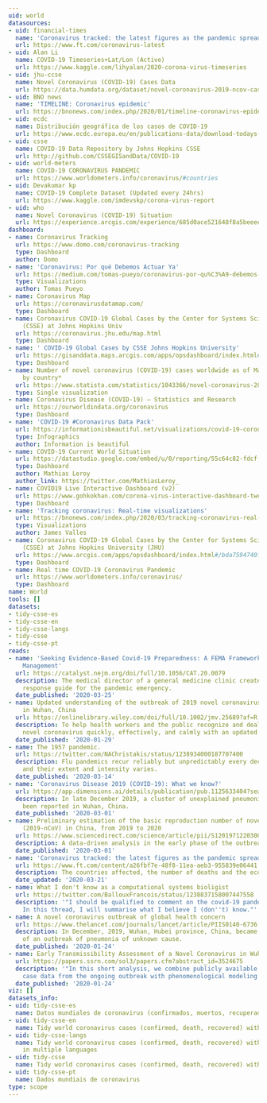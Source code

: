 ```yaml
---
uid: world
datasources:
- uid: financial-times
  name: 'Coronavirus tracked: the latest figures as the pandemic spreads'
  url: https://www.ft.com/coronavirus-latest
- uid: Alan Li
  name: COVID-19 Timeseries+Lat/Lon (Active)
  url: https://www.kaggle.com/lihyalan/2020-corona-virus-timeseries
- uid: jhu-ccse
  name: Novel Coronavirus (COVID-19) Cases Data
  url: https://data.humdata.org/dataset/novel-coronavirus-2019-ncov-cases
- uid: BNO news
  name: 'TIMELINE: Coronavirus epidemic'
  url: https://bnonews.com/index.php/2020/01/timeline-coronavirus-epidemic/
- uid: ecdc
  name: Distribución geográfica de los casos de COVID-19
  url: https://www.ecdc.europa.eu/en/publications-data/download-todays-data-geographic-distribution-covid-19-cases-worldwide
- uid: csse
  name: COVID-19 Data Repository by Johns Hopkins CSSE
  url: http://github.com/CSSEGISandData/COVID-19
- uid: world-meters
  name: COVID-19 CORONAVIRUS PANDEMIC
  url: https://www.worldometers.info/coronavirus/#countries
- uid: Devakumar kp
  name: COVID-19 Complete Dataset (Updated every 24hrs)
  url: https://www.kaggle.com/imdevskp/corona-virus-report
- uid: who
  name: Novel Coronavirus (COVID-19) Situation
  url: https://experience.arcgis.com/experience/685d0ace521648f8a5beeeee1b9125cd
dashboard:
- name: Coronavirus Tracking
  url: https://www.domo.com/coronavirus-tracking
  type: Dashboard
  author: Domo
- name: 'Coronavirus: Por qué Debemos Actuar Ya'
  url: https://medium.com/tomas-pueyo/coronavirus-por-qu%C3%A9-debemos-actuar-ya-93079c61e200
  type: Visualizations
  author: Tomas Pueyo
- name: Coronavirus Map
  url: https://coronavirusdatamap.com/
  type: Dashboard
- name: Coronavirus COVID-19 Global Cases by the Center for Systems Science and Engineering
    (CSSE) at Johns Hopkins Univ
  url: https://coronavirus.jhu.edu/map.html
  type: Dashboard
- name: ' COVID-19 Global Cases by CSSE Johns Hopkins University'
  url: https://gisanddata.maps.arcgis.com/apps/opsdashboard/index.html#/bda7594740fd40299423467b48e9ecf6
  type: Dashboard
- name: Number of novel coronavirus (COVID-19) cases worldwide as of March 26, 2020,
    by country*
  url: https://www.statista.com/statistics/1043366/novel-coronavirus-2019ncov-cases-worldwide-by-country/
  type: Single visualization
- name: Coronavirus Disease (COVID-19) – Statistics and Research
  url: https://ourworldindata.org/coronavirus
  type: Dashboard
- name: 'COVID-19 #Coronavirus Data Pack'
  url: https://informationisbeautiful.net/visualizations/covid-19-coronavirus-infographic-datapack/
  type: Infographics
  author: Information is beautiful
- name: COVID-19 Current World Situation
  url: https://datastudio.google.com/embed/u/0/reporting/55c64c82-fdcf-44c0-ae91-b5f83b54b9d1
  type: Dashboard
  author: Mathias Leroy
  author_link: https://twitter.com/MathiasLeroy_
- name: COVID19 Live Interactive Dashboard (v2)
  url: https://www.gohkokhan.com/corona-virus-interactive-dashboard-tweaked/
  type: Dashboard
- name: 'Tracking coronavirus: Real-time visualizations'
  url: https://bnonews.com/index.php/2020/03/tracking-coronavirus-real-time-visualizations/
  type: Visualizations
  author: James Valles
- name: Coronavirus COVID-19 Global Cases by the Center for Systems Science and Engineering
    (CSSE) at Johns Hopkins University (JHU)
  url: https://www.arcgis.com/apps/opsdashboard/index.html#/bda7594740fd40299423467b48e9ecf6
  type: Dashboard
- name: Real time COVID-19 Coronavirus Pandemic
  url: https://www.worldometers.info/coronavirus/
  type: Dashboard
name: World
tools: []
datasets:
- tidy-csse-es
- tidy-csse-en
- tidy-csse-langs
- tidy-csse
- tidy-csse-pt
reads:
- name: 'Seeking Evidence-Based Covid-19 Preparedness: A FEMA Framework for Clinic
    Management'
  url: https://catalyst.nejm.org/doi/full/10.1056/CAT.20.0079
  description: The medical director of a general medicine clinic created an emergency
    response guide for the pandemic emergency.
  date_published: '2020-03-25'
- name: Updated understanding of the outbreak of 2019 novel coronavirus (2019‐nCoV)
    in Wuhan, China
  url: https://onlinelibrary.wiley.com/doi/full/10.1002/jmv.25689?af=R
  description: To help health workers and the public recognize and deal with the 2019
    novel coronavirus quickly, effectively, and calmly with an updated understanding.
  date_published: '2020-01-29'
- name: The 1957 pandemic.
  url: https://twitter.com/NAChristakis/status/1238934000187707400
  description: Flu pandemics recur reliably but unpredictably every decade or so,
    and their extent and intensity varies.
  date_published: '2020-03-14'
- name: 'Coronavirus Disease 2019 (COVID‐19): What we know?'
  url: https://app.dimensions.ai/details/publication/pub.1125633404?search_text=%222019-nCoV%22%20OR%20%22COVID-19%22%20OR%20%E2%80%9CSARS-CoV-2%E2%80%9D%20OR%20%22HCoV-2019%22%20OR%20%22hcov%22%20OR%20%22NCOVID-19%22%20OR%20%20%22severe%20acute%20respiratory%20syndrome%20coronavirus%202%22%20OR%20%22severe%20acute%20respiratory%20syndrome%20corona%20virus%202%22%20OR%20((%22coronavirus%22%20%20OR%20%22corona%20virus%22)%20AND%20(Wuhan%20OR%20China%20OR%20novel))&search_type=kws&search_field=full_search&and_facet_year=2020
  description: In late December 2019, a cluster of unexplained pneumonia cases has
    been reported in Wuhan, China.
  date_published: '2020-03-01'
- name: Preliminary estimation of the basic reproduction number of novel coronavirus
    (2019-nCoV) in China, from 2019 to 2020
  url: https://www.sciencedirect.com/science/article/pii/S1201971220300539
  description: A data-driven analysis in the early phase of the outbreak.
  date_published: '2020-03-01'
- name: 'Coronavirus tracked: the latest figures as the pandemic spreads'
  url: https://www.ft.com/content/a26fbf7e-48f8-11ea-aeb3-955839e06441
  description: The countries affected, the number of deaths and the economic impact.
  date_updated: '2020-03-21'
- name: What I don't know as a computational systems bioligist
  url: https://twitter.com/BallouxFrancois/status/1238837158007447558
  description: '"I should be qualified to comment on the covid-19 pandemic. (...)
    In this thread, I will summarise what I believe I (don''t) know."'
- name: A novel coronavirus outbreak of global health concern
  url: https://www.thelancet.com/journals/lancet/article/PIIS0140-6736(20)30185-9/fulltext#tbl1
  description: In December, 2019, Wuhan, Hubei province, China, became the centre
    of an outbreak of pneumonia of unknown cause.
  date_published: '2020-01-24'
- name: Early Transmissibility Assessment of a Novel Coronavirus in Wuhan, China
  url: https://papers.ssrn.com/sol3/papers.cfm?abstract_id=3524675
  description: '"In this short analysis, we combine publicly available cumulative
    case data from the ongoing outbreak with phenomenological modeling methods".'
  date_published: '2020-01-24'
viz: []
datasets_info:
- uid: tidy-csse-es
  name: Datos mundiales de coronavirus (confirmados, muertos, recuperados)
- uid: tidy-csse-en
  name: Tidy world coronavirus cases (confirmed, death, recovered) with country codes
- uid: tidy-csse-langs
  name: Tidy world coronavirus cases (confirmed, death, recovered) with country names
    in multiple languages
- uid: tidy-csse
  name: Tidy world coronavirus cases (confirmed, death, recovered) with country codes
- uid: tidy-csse-pt
  name: Dados mundiais de coronavirus
type: scope
---
```


